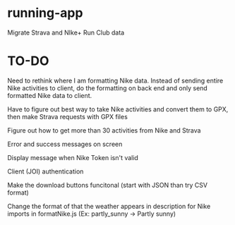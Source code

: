 # running-app

Migrate Strava and NIke+ Run Club data

# TO-DO

Need to rethink where I am formatting Nike data.
Instead of sending entire Nike activities to client, do the formatting on back end and only send formatted Nike data to client.

Have to figure out best way to take Nike activities and convert them to GPX, then make Strava requests with GPX files

Figure out how to get more than 30 activities from Nike and Strava

Error and success messages on screen

Display message when Nike Token isn't valid

Client (JOI) authentication

Make the download buttons funcitonal (start with JSON than try CSV format)

Change the format of that the weather appears in description for Nike imports in formatNike.js (Ex: partly_sunny -> Partly sunny)
